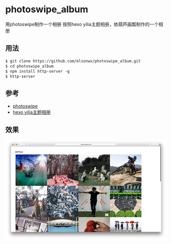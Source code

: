 # photoswipe_album
用photoswipe制作一个相册
按照hexo yilia主题相册，依葫芦画瓢制作的一个相册

## 用法
```
$ git clone https://github.com/elsonwx/photoswipe_album.git
$ cd photoswipe_album
$ npm install http-server -g
$ http-server
```
## 参考
  - [photoswipe](http://photoswipe.com/documentation/getting-started.html) 
  - [hexo yilia主题相册](https://github.com/litten/BlogBackup/tree/master/source/photos)

## 效果
![相册效果](screenshot/album.png)

